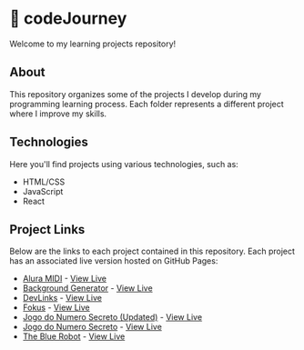 # 🧠 codeJourney

Welcome to my learning projects repository!

## About

This repository organizes some of the projects I develop during my programming learning process. Each folder represents a different project where I improve my skills.

## Technologies

Here you'll find projects using various technologies, such as:

- HTML/CSS
- JavaScript
- React

## Project Links

Below are the links to each project contained in this repository. Each project has an associated live version hosted on GitHub Pages:

- [Alura MIDI](https://github.com/onogabriela/codeJourney/tree/main/alura-midi) - [View Live](https://onogabriela.github.io/codeJourney/alura-midi/)
- [Background Generator](https://github.com/onogabriela/codeJourney/tree/main/background-generator) - [View Live](https://onogabriela.github.io/codeJourney/background-generator/)
- [DevLinks](https://github.com/onogabriela/codeJourney/tree/main/devlinks) - [View Live](https://onogabriela.github.io/codeJourney/devlinks/)
- [Fokus](https://github.com/onogabriela/codeJourney/tree/main/fokus) - [View Live](https://onogabriela.github.io/codeJourney/fokus/)
- [Jogo do Numero Secreto (Updated)](https://github.com/onogabriela/codeJourney/tree/main/jogo-do-numero-secreto-updated) - [View Live](https://onogabriela.github.io/codeJourney/jogo-do-numero-secreto-updated/)
- [Jogo do Numero Secreto](https://github.com/onogabriela/codeJourney/tree/main/jogo-do-numero-secreto) - [View Live](https://onogabriela.github.io/codeJourney/jogo-do-numero-secreto/)
- [The Blue Robot](https://github.com/onogabriela/codeJourney/tree/main/the-blue-robot) - [View Live](https://onogabriela.github.io/codeJourney/the-blue-robot/)

